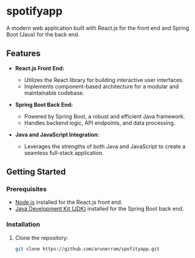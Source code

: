 # spotifyapp

A modern web application built with React.js for the front end and Spring Boot (Java) for the back end.

## Features

- **React.js Front End:**
  - Utilizes the React library for building interactive user interfaces.
  - Implements component-based architecture for a modular and maintainable codebase.

- **Spring Boot Back End:**
  - Powered by Spring Boot, a robust and efficient Java framework.
  - Handles backend logic, API endpoints, and data processing.

- **Java and JavaScript Integration:**
  - Leverages the strengths of both Java and JavaScript to create a seamless full-stack application.

## Getting Started

### Prerequisites

- [Node.js](https://nodejs.org/) installed for the React.js front end.
- [Java Development Kit (JDK)](https://www.oracle.com/java/technologies/javase-downloads.html) installed for the Spring Boot back end.

### Installation

1. Clone the repository:
   ```bash
   git clone https://github.com/arunerram/spofityapp.git
